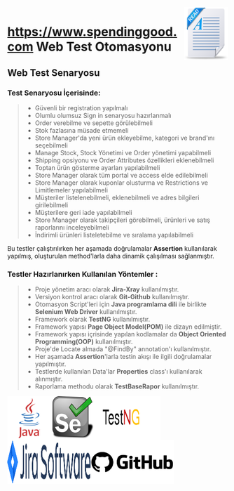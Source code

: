 <img src="src/pngs/readme.png" width="100px" height="120px" align="right"/>


# https://www.spendinggood.com Web Test Otomasyonu
## Web Test Senaryosu
### Test Senaryosu İçerisinde:
> - Güvenli bir registration yapılmalı
> - Olumlu olumsuz Sign in senaryosu hazırlanmalı
> - Order verebilme ve sepette görülebilmeli
> - Stok fazlasına müsade etmemeli
> - Store Manager'da yeni ürün ekleyebilme, kategori ve brand'ını seçebilmeli
> - Manage Stock, Stock Yönetimi ve Order yönetimi yapabilmeli
> - Shipping opsiyonu ve Order Attributes özellikleri eklenebilmeli
> - Toptan ürün gösterme ayarları yapılabilmeli
> - Store Manager olarak tüm portal ve access elde edilebilmeli
> - Store Manager olarak kuponlar olusturma ve Restrictions ve Limitlemeler yapılabilmeli
> - Müşteriler listelenebilmeli, eklenebilmeli ve adres bilgileri girilebilmeli
> - Müşterilere geri iade yapılabilmeli
> - Store Manager olarak takipçileri görebilmeli, ürünleri ve satış raporlarını inceleyebilmeli
> - İndirimli ürünleri listeletebilme ve sıralama yapılabilmeli

Bu testler çalıştırılırken her aşamada doğrulamalar **Assertion** kullanılarak yapılmış, oluşturulan method'larla daha dinamik çalışılması sağlanmıştır.

### Testler Hazırlanırken Kullanılan Yöntemler :
> - Proje yönetim aracı olarak **Jira-Xray** kullanılmıştır.
> - Versiyon kontrol aracı olarak **Git-Github** kullanılmıştır.
> - Otomasyon Script'leri için **Java programlama dili** ile birlikte **Selenium Web Driver** kullanılmıştır.
> - Framework olarak **TestNG** kullanılmıştır.
> - Framework yapısı **Page Object Model(POM)** ile dizayn edilmiştir.
> - Framework yapısı içrisinde yapılan kodlamalar da **Object Oriented Programming(OOP)** kullanılmıştır.
> - Proje'de Locate almada "@FindBy" annotation'ı kullanılmıştır.
> - Her aşamada **Assertion**'larla testin akışı ile ilgili doğrulamalar yapılmıştır.
> - Testlerde kullanılan Data'lar **Properties** class'ı kullanılarak alınmıştır.
> - Raporlama methodu olarak **TestBaseRapor** kullanılmıştır.


<img src="src/pngs/java.png" width="100px" height="100px" padding="10px" align="left"/>
<img src="src/pngs/selenium.png" width="100px" height="100px" padding="10px" align="left"/>
<img src="src/pngs/testng1.png" width="150px" height="100px" padding="10px" align="left"/>
<img src="src/pngs/jira.png" width="190px" height="100px" padding="10px" align="left"/>
<img src="src/pngs/git.png" width="190px" height="100px" padding="10px" align="left"/>
